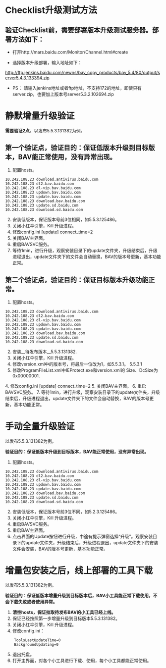 # Checklist升级测试方法

## 验证Checklist前，需要部署版本升级测试服务器。部署方法如下：
- 打开http://mars.baidu.com/Monitor/Channel.html#create  

- 选择版本升级部署，输入地址如下：

http://ftp.jenkins.baidu.com/newns/bav_copy_products/bav_5.4/80/output/server5.4.3.133394.zip
- PS： 请输入jenkins地址或者ftp地址，不支持172的地址，即使只有server.zip，也要加上版本号server5.3.2.102694.zip

# 静默增量升级验证
__需要验证2点__。以发布5.5.3.131382为例。
## 第一个验证点，验证目的：保证低版本升级到目标版本，BAV能正常使用，没有异常出现。

1.	配置hosts。
```
10.242.108.23 download.antivirus.baidu.com
10.242.108.23 dl2.bav.baidu.com
10.242.108.23 dl-vip.bav.baidu.com
10.242.108.23 updown.bav.baidu.com
10.242.108.23 update.bav.baidu.com
10.242.108.23 download.bav.baidu.com
10.242.108.23 update.sd.baidu.com
10.242.108.23 download.sd.baidu.com
```
2. 安装低版本，保证版本号前3位相同，如5.5.3.125486。
3. 关闭小红伞引擎，Kill 升级进程。
4. 修改config.ini [update] connect_time=2
5. 关闭BAV主界面。
6. 重启BAVSVC服务。
7. 等待1min，进行升级，观察安装目录下的update文件夹，升级结束后，升级进程退出，update文件夹下的文件会自动替换，BAV的版本号更新，基本功能正常。

## 第二个验证点，验证目的：保证目标版本升级功能正常。

1.	配置hosts。
```
10.242.108.23 download.antivirus.baidu.com
10.242.108.23 dl2.bav.baidu.com
10.242.108.23 dl-vip.bav.baidu.com
10.242.108.23 updown.bav.baidu.com
10.242.108.23 update.bav.baidu.com
10.242.108.23 download.bav.baidu.com 
10.242.108.23 update.sd.baidu.com
10.242.108.23 download.sd.baidu.com
```
2. 安装__待发布版本__5.5.3.131382.
3. 关闭小红伞引擎，Kill 升级进程。
4. 修改version.xml中的版本号，将最后一位改为1，如5.5.3.1。
<ProgramVersion Time="2015-05-06 19:40:50" >5.5.3.1</ProgramVersion>
5. 修改ProgramFileList.xml中IEProtect.exe和version.xml的 Size、DcSize为0x00000001.
<File Name="IEProtect.exe.7z" Size="0x00000001" Time="0x01d087f44ec7384c" Md5="0x5df1fb365aab084ca7630b2251e890bb" DcSize="0x00000001" DcTime="0x01d087f3e4f2d1dd" DcMd5="0xf836301dd3e68460ced8923172fc9c58" />
<File Name="version.xml.7z" Size="0x00000001" Time="0x01d087f443b5fd66" Md5="0x757c17d1ba3943c95ebbb46234ac3e27" DcSize="0x00000001" DcTime="0x01d087f1b1690e11" DcMd5="0x428cb73b5a245ea60062950d520003ea" />
4. 修改config.ini [update] connect_time=2
5. 关闭BAV主界面。
6. 重启BAVSVC服务。
7. 等待1min，进行升级，观察安装目录下的update文件夹，升级结束后，升级进程退出，update文件夹下的文件会自动替换，BAV的版本号更新，基本功能正常。

# 手动全量升级验证
以发布5.5.3.131382为例。  

__验证目的：保证低版本升级到目标版本，BAV能正常使用，没有异常出现。__
1.	配置hosts。
```
10.242.108.23 download.antivirus.baidu.com
10.242.108.23 dl2.bav.baidu.com
10.242.108.23 dl-vip.bav.baidu.com
10.242.108.23 updown.bav.baidu.com
10.242.108.23 update.bav.baidu.com
10.242.108.23 download.bav.baidu.com 
10.242.108.23 update.sd.baidu.com
10.242.108.23 download.sd.baidu.com
```
2. 安装低版本，保证版本号前3位不同，如5.2.3.125486。
3. 关闭小红伞引擎，Kill 升级进程。
4. 重启BAVSVC服务。
5. 重启BAV主界面。
6. 点击界面的Update按钮进行升级，中途有提示弹窗选择“升级”。观察安装目录下的update文件夹，升级结束后，升级进程退出，update文件夹下的安装文件会安装，BAV的版本号更新，基本功能正常。

# 增量包安装之后，线上部署的工具下载
以发布5.5.3.131382为例。  

__验证目的：保证低版本增量升级到目标版本后，BAV小工具能正常下载使用，不会下载失败或者使用异常。__
1. __清空hosts，保证拉取待发布BAV的小工具已经上线。__
2. 保证已经按照第一步增量升级到目标版本5.5.3.131382。
3. 关闭小红伞引擎，Kill 升级进程。
4. 修改config.ini：
```
	ToolsLastUpdateTime=0
	BackgroundUpdating=0
```
5.	退出托盘。
6.	打开主界面，对各个小工具进行下载、使用，每个小工具都能正常使用。






